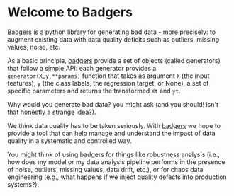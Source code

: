 # Welcome to Badgers

[Badgers](https://github.com/Fraunhofer-IESE/badgers) is a python library for generating bad data - more precisely: to augment existing data with data quality deficits such as outliers, missing values, noise, etc.

As a basic principle, [badgers](https://github.com/Fraunhofer-IESE/badgers) provide a set of objects (called generators) that follow a simple API: each generator provides a `generator(X,y,**params)` function that takes as argument `X` (the input features), `y` (the class labels, the regression target, or None), a set of specific parameters and returns the transformed `Xt` and `yt`.

Why would you generate bad data? you might ask (and you should! isn't that honestly a strange idea?).

We think data quality has to be taken seriously. With [badgers](https://github.com/Fraunhofer-IESE/badgers) we hope to provide a tool that can help manage and understand the impact of data quality in a systematic and controlled way.

You might think of using badgers for things like robustness analysis (i.e., how does my model or my data analysis pipeline performs in the presence of noise, outliers, missing values, data drift, etc.), or for chaos data engineering (e.g., what happens if we inject quality defects into production systems?).



